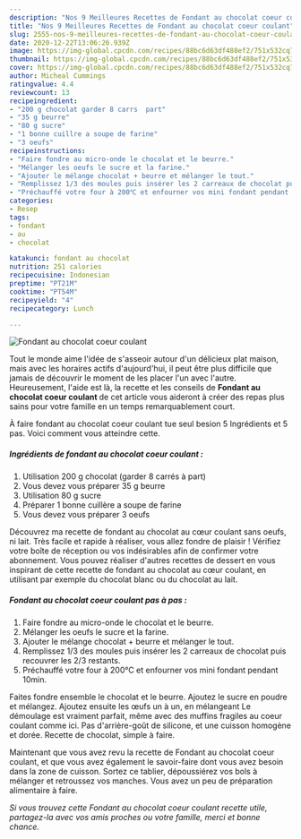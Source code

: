 ```yaml
---
description: "Nos 9 Meilleures Recettes de Fondant au chocolat coeur coulant"
title: "Nos 9 Meilleures Recettes de Fondant au chocolat coeur coulant"
slug: 2555-nos-9-meilleures-recettes-de-fondant-au-chocolat-coeur-coulant
date: 2020-12-22T13:06:26.939Z
image: https://img-global.cpcdn.com/recipes/88bc6d63df488ef2/751x532cq70/fondant-au-chocolat-coeur-coulant-photo-principale-de-la-recette.jpg
thumbnail: https://img-global.cpcdn.com/recipes/88bc6d63df488ef2/751x532cq70/fondant-au-chocolat-coeur-coulant-photo-principale-de-la-recette.jpg
cover: https://img-global.cpcdn.com/recipes/88bc6d63df488ef2/751x532cq70/fondant-au-chocolat-coeur-coulant-photo-principale-de-la-recette.jpg
author: Micheal Cummings
ratingvalue: 4.4
reviewcount: 13
recipeingredient:
- "200 g chocolat garder 8 carrs  part"
- "35 g beurre"
- "80 g sucre"
- "1 bonne cuillre a soupe de farine"
- "3 oeufs"
recipeinstructions:
- "Faire fondre au micro-onde le chocolat et le beurre."
- "Mélanger les oeufs le sucre et la farine."
- "Ajouter le mélange chocolat + beurre et mélanger le tout."
- "Remplissez 1/3 des moules puis insérer les 2 carreaux de chocolat puis recouvrer les 2/3 restants."
- "Préchauffé votre four à 200℃ et enfourner vos mini fondant pendant 10min."
categories:
- Resep
tags:
- fondant
- au
- chocolat

katakunci: fondant au chocolat 
nutrition: 251 calories
recipecuisine: Indonesian
preptime: "PT21M"
cooktime: "PT54M"
recipeyield: "4"
recipecategory: Lunch

---
```



![Fondant au chocolat coeur coulant](https://img-global.cpcdn.com/recipes/88bc6d63df488ef2/751x532cq70/fondant-au-chocolat-coeur-coulant-photo-principale-de-la-recette.jpg)

Tout le monde aime l'idée de s'asseoir autour d'un délicieux plat maison, mais avec les horaires actifs d'aujourd'hui, il peut être plus difficile que jamais de découvrir le moment de les placer l'un avec l'autre. Heureusement, l'aide est là, la recette et les conseils de <strong> Fondant au chocolat coeur coulant </strong> de cet article vous aideront à créer des repas plus sains pour votre famille en un temps remarquablement court.

<!--inarticleads1-->

À faire fondant au chocolat coeur coulant tue seul besion 5 Ingrédients et 5 pas. Voici comment vous atteindre cette.

##### Ingrédients de fondant au chocolat coeur coulant :

1. Utilisation 200 g chocolat (garder 8 carrés à part)
1. Vous devez vous préparer 35 g beurre
1. Utilisation 80 g sucre
1. Préparer 1 bonne cuillère a soupe de farine
1. Vous devez vous préparer 3 oeufs


Découvrez ma recette de fondant au chocolat au cœur coulant sans oeufs, ni lait. Très facile et rapide à réaliser, vous allez fondre de plaisir ! Vérifiez votre boîte de réception ou vos indésirables afin de confirmer votre abonnement. Vous pouvez réaliser d&#39;autres recettes de dessert en vous inspirant de cette recette de fondant au chocolat au cœur coulant, en utilisant par exemple du chocolat blanc ou du chocolat au lait. 

<!--inarticleads2-->

##### Fondant au chocolat coeur coulant pas à pas :

1. Faire fondre au micro-onde le chocolat et le beurre.
1. Mélanger les oeufs le sucre et la farine.
1. Ajouter le mélange chocolat + beurre et mélanger le tout.
1. Remplissez 1/3 des moules puis insérer les 2 carreaux de chocolat puis recouvrer les 2/3 restants.
1. Préchauffé votre four à 200℃ et enfourner vos mini fondant pendant 10min.


Faites fondre ensemble le chocolat et le beurre. Ajoutez le sucre en poudre et mélangez. Ajoutez ensuite les œufs un à un, en mélangeant Le démoulage est vraiment parfait, même avec des muffins fragiles au coeur coulant comme ici. Pas d&#39;arrière-goût de silicone, et une cuisson homogène et dorée. Recette de chocolat, simple à faire. 

<!--inarticleads1-->

<p>
Maintenant que vous avez revu la recette de Fondant au chocolat coeur coulant, et que vous avez également le savoir-faire dont vous avez besoin dans la zone de cuisson. Sortez ce tablier, dépoussiérez vos bols à mélanger et retroussez vos manches. Vous avez un peu de préparation alimentaire à faire.
</p>

<p>
<i>Si vous trouvez cette Fondant au chocolat coeur coulant recette utile, partagez-la avec vos amis proches ou votre famille, merci et bonne chance.</i>
</p>
